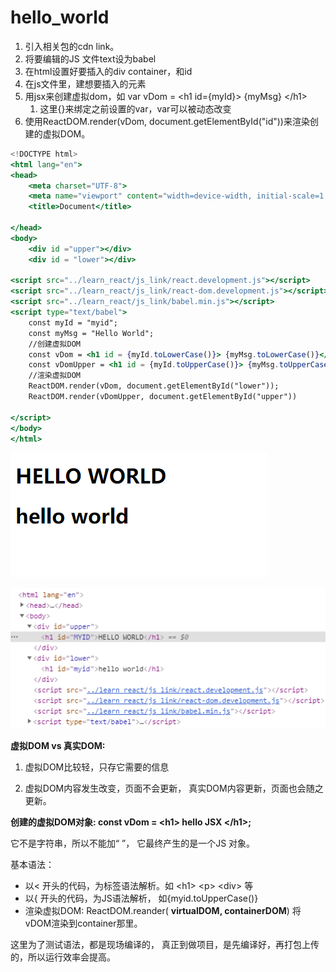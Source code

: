# hello\_world

1. 引入相关包的cdn link。 
2. 将要编辑的JS 文件text设为babel
3. 在html设置好要插入的div container，和id
4. 在js文件里，建想要插入的元素
5. 用jsx来创建虚拟dom，如 var vDom = &lt;h1 id={myId}&gt; {myMsg} &lt;/h1&gt;
   1. 这里{}来绑定之前设置的var，var可以被动态改变
6. 使用ReactDOM.render\(vDom, document.getElementById\("id"\)\)来渲染创建的虚拟DOM。

```jsx
<!DOCTYPE html>
<html lang="en">
<head>
    <meta charset="UTF-8">
    <meta name="viewport" content="width=device-width, initial-scale=1.0">
    <title>Document</title>

</head>
<body>
    <div id ="upper"></div>
    <div id = "lower"></div>

<script src="../learn_react/js_link/react.development.js"></script>
<script src="../learn_react/js_link/react-dom.development.js"></script>
<script src="../learn_react/js_link/babel.min.js"></script>
<script type="text/babel">
    const myId = "myid";
    const myMsg = "Hello World";
    //创建虚拟DOM
    const vDom = <h1 id = {myId.toLowerCase()}> {myMsg.toLowerCase()}</h1>;
    const vDomUpper = <h1 id = {myId.toUpperCase()}> {myMsg.toUpperCase()}</h1>;
    //渲染虚拟DOM
    ReactDOM.render(vDom, document.getElementById("lower"));
    ReactDOM.render(vDomUpper, document.getElementById("upper"))

</script>
</body>
</html>
```

![](../.gitbook/assets/image%20%2834%29.png)

![](../.gitbook/assets/image%20%2835%29.png)

**虚拟DOM vs 真实DOM:**  
 1.  虚拟DOM比较轻，只存它需要的信息

2. 虚拟DOM内容发生改变，页面不会更新， 真实DOM内容更新，页面也会随之更新。

**创建的虚拟DOM对象: const vDom = &lt;h1&gt; hello JSX &lt;/h1&gt;;** 

它不是字符串，所以不能加“ ”， 它最终产生的是一个JS 对象。

基本语法：

* 以&lt; 开头的代码，为标签语法解析。如 &lt;h1&gt; &lt;p&gt; &lt;div&gt; 等
* 以{ 开头的代码，为JS语法解析， 如{myid.toUpperCase\(\)}
* 渲染虚拟DOM: ReactDOM.reander\( **virtualDOM, containerDOM**\) 将vDOM渲染到container那里。

这里为了测试语法，都是现场编译的， 真正到做项目，是先编译好，再打包上传的，所以运行效率会提高。

